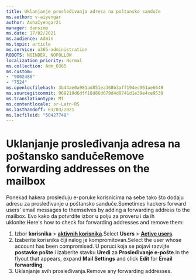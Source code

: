 ```yaml
---
title: Uklanjanje prosleđivanja adresa na poštansko sanduče
ms.author: v-aiyengar
author: AshaIyengar21
manager: dansimp
ms.date: 17/02/2021
ms.audience: Admin
ms.topic: article
ms.service: o365-administration
ROBOTS: NOINDEX, NOFOLLOW
localization_priority: Normal
ms.collection: Adm_O365
ms.custom:
- "9002486"
- "7524"
ms.openlocfilehash: 3b44ae0a981ad851ea368b3aff194ec061ae6648
ms.sourcegitcommit: 969219d6dff18d86d679d4d8741d1e39e4ce9539
ms.translationtype: MT
ms.contentlocale: sr-Latn-RS
ms.lasthandoff: 03/03/2021
ms.locfileid: "50427748"
---
```

# <a name="remove-forwarding-addresses-on-the-mailbox"></a><span data-ttu-id="5eb04-102">Uklanjanje prosleđivanja adresa na poštansko sanduče</span><span class="sxs-lookup"><span data-stu-id="5eb04-102">Remove forwarding addresses on the mailbox</span></span>

<span data-ttu-id="5eb04-103">Ponekad hakera prosleđuju e-poruke korisnicima na sebe tako što dodaju adresu za prosleđivanje u poštansko sanduče.</span><span class="sxs-lookup"><span data-stu-id="5eb04-103">Sometimes hackers forward users' email messages to themselves by adding a forwarding address to the mailbox.</span></span> <span data-ttu-id="5eb04-104">Evo kako da potvrdite izbor u polju za proveru i da ih uklonite:</span><span class="sxs-lookup"><span data-stu-id="5eb04-104">Here's how to check for forwarding addresses and remove them:</span></span>

1. <span data-ttu-id="5eb04-105">Izbor **korisnika**  >  **[aktivnih korisnika](https://go.microsoft.com/fwlink/p/?linkid=834822)**.</span><span class="sxs-lookup"><span data-stu-id="5eb04-105">Select **Users** > **[Active users](https://go.microsoft.com/fwlink/p/?linkid=834822)**.</span></span>
1. <span data-ttu-id="5eb04-106">Izaberite korisnika čiji nalog je kompromitovan.</span><span class="sxs-lookup"><span data-stu-id="5eb04-106">Select the user whose account has been compromised.</span></span> <span data-ttu-id="5eb04-107">U poruci koja se pojavi razvijte **postavke pošte** i izaberite stavku **Uredi** za **Prosleđivanje e-pošte**.</span><span class="sxs-lookup"><span data-stu-id="5eb04-107">In the flyout that appears, expand **Mail Settings** and click **Edit** for **Email forwarding**.</span></span>
1. <span data-ttu-id="5eb04-108">Uklanjanje svih prosleđivanja.</span><span class="sxs-lookup"><span data-stu-id="5eb04-108">Remove any forwarding addresses.</span></span>
